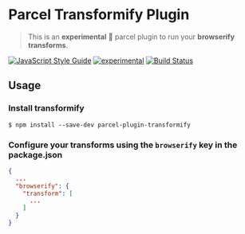 # Parcel Transformify Plugin
> This is an **experimental** :microscope: parcel plugin to run your **browserify transforms**.

[![JavaScript Style Guide](https://cdn.rawgit.com/standard/standard/master/badge.svg)](https://github.com/standard/standard)
[![experimental](http://badges.github.io/stability-badges/dist/experimental.svg)](http://github.com/badges/stability-badges)
[![Build Status](https://travis-ci.com/tinchoz49/parcel-plugin-transformify.svg?branch=master)](https://travis-ci.org/tinchoz49/parcel-plugin-transformify)

## Usage

### Install transformify
```
$ npm install --save-dev parcel-plugin-transformify
```

### Configure your transforms using the `browserify` key in the package.json

```json
{
  ...
  "browserify": {
    "transform": [
      ...
    ]
  }
}
```
